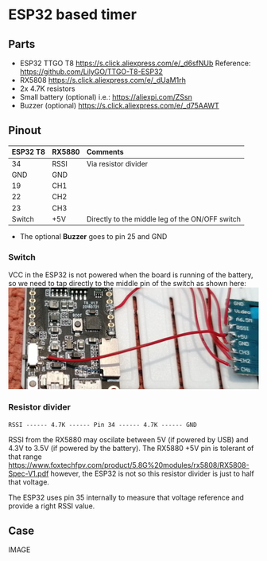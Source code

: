 # ESP32 based timer #

## Parts ##
* ESP32 TTGO T8 https://s.click.aliexpress.com/e/_d6sfNUb Reference: https://github.com/LilyGO/TTGO-T8-ESP32
* RX5808 https://s.click.aliexpress.com/e/_dUaM1rh
* 2x 4.7K resistors
* Small battery (optional) i.e.: https://aliexpi.com/ZSsn
* Buzzer (optional) https://s.click.aliexpress.com/e/_d75AAWT

## Pinout ##
| ESP32 T8 | RX5880 | Comments |
| :------------- |:-------------| :-----|
| 34 | RSSI | Via resistor divider |
| GND | GND | |
| 19 | CH1 | |
| 22 | CH2 | |
| 23 | CH3 | |
| Switch | +5V | Directly to the middle leg of the ON/OFF switch |

* The optional **Buzzer** goes to pin 25 and GND

### Switch 

VCC in the ESP32 is not powered when the board is running of the battery, so we need to tap directly to the middle pin of the switch as shown here:
![](images/vbat.PNG)

### Resistor divider

    RSSI ------ 4.7K ------ Pin 34 ------ 4.7K ------ GND

RSSI from the RX5880 may oscilate between 5V (if powered by USB) and 4.3V to 3.5V (if powered by the battery). The RX5880 +5V pin is tolerant of that range https://www.foxtechfpv.com/product/5.8G%20modules/rx5808/RX5808-Spec-V1.pdf however, the ESP32 is not so this resistor divider is just to half that voltage. 

The ESP32 uses pin 35 internally to measure that voltage reference and provide a right RSSI value.

## Case
IMAGE
